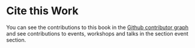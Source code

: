 # Cite this Work

You can see the contributions to this book in the [Github contributor graph](https://github.com/JesperDramsch/ml-for-science-reproducibility-tutorial/graphs/contributors) and see contributions to events, workshops and talks in the section event section.

